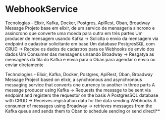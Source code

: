 # WebhookService

Tecnologias - Elixir, Kafka, Docker, Postgres, ApiRest, Oban, Broadway Message
Projeto base em elixir, de um servico de mensageria sincrono e assincrono que converte uma moeda para outra em três partes
Um producer de mensagem usando Kafka -> Solicita o envio da mensagem via endpoint e cadastrar solicitante em base
Um database PostgresSQL com CRUD -> Recebe os dados de cadastros para os Webhooks de envio dos dados
Um Consumer das mensagens unsando Broadway -> Resgatya as mensagens da fila do Kafka e envia para o Oban para agendar o envio ou enviar diretamente

Technologies - Elixir, Kafka, Docker, Postgres, ApiRest, Oban, Broadway Message
Project based on elixir, a synchronous and asynchronous messaging service that converts one currency to another in three parts
A message producer using Kafka -> Requests the message to be sent via endpoint and registers the requestor on the basis
A PostgresSQL database with CRUD -> Receives registration data for the data sending Webhooks
A consumer of messages using Broadway -> retrieves messages from the Kafka queue and sends them to Oban to schedule sending or send directl**

